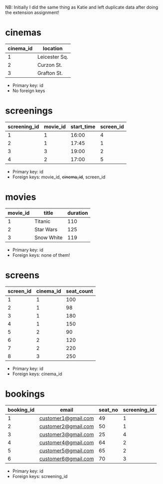 NB: Initially I did the same thing as Katie and left duplicate data after doing the extension assignment! 

# cinemas
| cinema_id | location      |  
|----|---------------|
| 1  | Leicester Sq. |
| 2  | Curzon St.    |
| 3  | Grafton St.   |

- Primary key: id
- No foreign keys

# screenings
| screening_id | movie_id | start_time | screen_id |
|----|----------|------------|-----------|
| 1  | 1        | 16:00      | 4         |
| 2  | 1        | 17:45      | 1         | 
| 3  | 3        | 19:00      | 2         |
| 4  | 2        | 17:00      | 5         |

- Primary key: id
- Foreign keys: movie_id, ~~cinema_id~~, screen_id

# movies
| movie_id | title      | duration |
|----|------------|----------|
| 1  | Titanic    | 110      |
| 2  | Star Wars  | 125      |
| 3  | Snow White | 119      |

- Primary key: id
- Foreign keys: none of them! 

# screens
| screen_id | cinema_id | seat_count |
|-----------|-----------|------------|
| 1         | 1         | 100        |
| 2         | 1         | 98         | 
| 3         | 1         | 180        |
| 4         | 1         | 150        |
| 5         | 2         | 90         |
| 6         | 2         | 120        |
| 7         | 2         | 220        |
| 8         | 3         | 250        |

- Primary key: id
- Foreign keys: cinema_id 

# bookings
| booking_id | email               | seat_no | screening_id |
|------------|---------------------|---------|--------------|
| 1          | customer1@gmail.com | 49      | 1            |
| 2          | customer2@gmail.com | 50      | 1            | 
| 3          | customer3@gmail.com | 25      | 4            |
| 4          | customer4@gmail.com | 64      | 2            |
| 5          | customer5@gmail.com | 65      | 2            |
| 6          | customer6@gmail.com | 70      | 3            |

- Primary key: id
- Foreign keys: screening_id 

